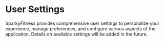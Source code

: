 # User Settings

SparkyFitness provides comprehensive user settings to personalize your experience, manage preferences, and configure various aspects of the application. Details on available settings will be added in the future.
